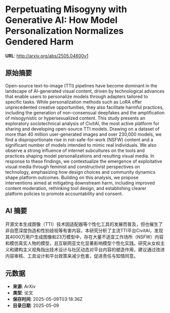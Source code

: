 # Perpetuating Misogyny with Generative AI: How Model Personalization Normalizes Gendered Harm

**URL**: http://arxiv.org/abs/2505.04600v1

## 原始摘要

Open-source text-to-image (TTI) pipelines have become dominant in the
landscape of AI-generated visual content, driven by technological advances that
enable users to personalize models through adapters tailored to specific tasks.
While personalization methods such as LoRA offer unprecedented creative
opportunities, they also facilitate harmful practices, including the generation
of non-consensual deepfakes and the amplification of misogynistic or
hypersexualized content. This study presents an exploratory sociotechnical
analysis of CivitAI, the most active platform for sharing and developing
open-source TTI models. Drawing on a dataset of more than 40 million
user-generated images and over 230,000 models, we find a disproportionate rise
in not-safe-for-work (NSFW) content and a significant number of models intended
to mimic real individuals. We also observe a strong influence of internet
subcultures on the tools and practices shaping model personalizations and
resulting visual media. In response to these findings, we contextualize the
emergence of exploitative visual media through feminist and constructivist
perspectives on technology, emphasizing how design choices and community
dynamics shape platform outcomes. Building on this analysis, we propose
interventions aimed at mitigating downstream harm, including improved content
moderation, rethinking tool design, and establishing clearer platform policies
to promote accountability and consent.


## AI 摘要

开源文本生成图像（TTI）技术因适配器等个性化工具的发展而普及，但也催生了非自愿深度伪造和性别歧视等有害内容。本研究分析了主流TTI平台CivitAI，发现其4000万用户生成图像和23万模型中，存在大量不适宜工作场所（NSFW）内容和模仿真实人物的模型，且互联网亚文化显著影响模型个性化实践。研究从女权主义和建构主义视角指出技术设计与社区动态对平台内容的塑造作用，建议通过改进内容审核、工具设计和平台政策来减少危害，促进责任与知情同意。

## 元数据

- **来源**: ArXiv
- **类型**: 论文
- **保存时间**: 2025-05-09T03:18:36Z
- **目录日期**: 2025-05-09
